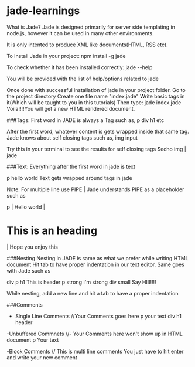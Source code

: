 # jade-learnings

What is Jade?
Jade is designed primarily for server side templating in node.js, however it can be used in many other environments.

It is only intented to produce XML like documents(HTML, RSS etc).

To Install Jade in your project:
npm install -g jade

To check whether it has been installed correctly:
jade --help

You will be provided with the list of help/options related to jade

Once done with successful installation of jade in your project folder.
Go to the project directory
Create one file name "index.jade"
Write basic tags in it(Which will be taught to you in this tutorials)
Then type: jade index.jade
Voila!!!!You will get a new HTML rendered document.

###Tags:
First word in JADE is always a Tag such as,
p
div
h1 etc

After the first word, whatever content is gets wrapped inside that same tag.
Jade knows about self closing tags such as,
img
input

Try this in your terminal to see the results for self closing tags
$echo img | jade

###Text:
Everything after the first word in jade is text

p hello world
Text gets wrapped around tags in jade

Note: For multiple line use PIPE |
Jade understands PIPE as a placeholder such as

p
	| Hello world
	| <h1>This is an heading</h1>
	| Hope you enjoy this

###Nesting
Nesting in JADE is same as what we prefer while writing HTML document
Hit tab to have proper indentation in our text editor. Same goes with Jade such as

div
	p
		h1 This is header
	p
		strong I'm strong
	div
		small Say HIII!!!!

While nesting, add a new line and hit a tab to have a proper indentation

###Comments
- Single Line Comments
	//Your Comments goes here
	p your text
	div
		h1 header

-Unbuffered Commnets
	//- Your Comments here won't show up in HTML document
	p Your text

-Block Comments
	// This is multi line comments
		You just have to hit enter
		and write your new comment


































